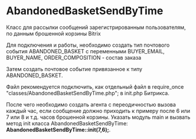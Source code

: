 # AbandonedBasketSendByTime
<p>Класс для рассылки сообщений зарегистрированным пользователям,
по данным брошенной корзины Bitrix</p>
<p>Для подключения и работы, необходимо создать тип почтового события ABANDONED_BASKET с переменными BUYER_EMAIL, BUYER_NAME, ORDER_COMPOSITION - состав заказа</p>
<p>Затем создать почтовое событие привязанное к типу ABANDONED_BASKET.</p>
<p>Файл рекомендуется подключить, как отдельный файл в require_once "classes/AbandonedBasketSendByTime.php"; в init.php Битрикса.</p>
<p>После чего необходимо создать агента с переодичностью вызова каждый час, если сообщение должно приходить к примеру после 6 или 7 или 8 и т.д. часов брошенной корзины. Указать модуль main и вызвать метод init класса AbandonedBasketSendByTime: <b>AbandonedBasketSendByTime::init(7,6);</b>.</p>
